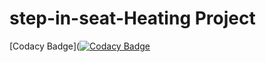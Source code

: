 # step-in-seat-Heating Project
[Codacy Badge]([![Codacy Badge](https://app.codacy.com/project/badge/Grade/93eca58f6c8d4adbafc1cd2d6bf05de1)](https://www.codacy.com/gh/janardhannaidu10/M2-Embedded_Project/dashboard?utm_source=github.com&amp;utm_medium=referral&amp;utm_content=janardhannaidu10/M2-Embedded_Project&amp;utm_campaign=Badge_Grade)

